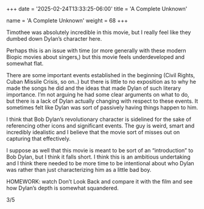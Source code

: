 +++
date = '2025-02-24T13:33:25-06:00'
title = 'A Complete Unknown'

name = 'A Complete Unknown'
weight = 68
+++


Timothee was absolutely incredible in this movie, but I really feel like they dumbed down Dylan’s character here.

Perhaps this is an issue with time (or more generally with these modern Biopic movies about singers,) but this movie feels underdeveloped and somewhat flat.

There are some important events established in the beginning (Civil Rights, Cuban Missile Crisis, so on..) but there is little to no exposition as to why he made the songs he did and the ideas that made Dylan of such literary importance. I’m not arguing he had some clear arguments on what to do, but there is a lack of Dylan actually changing with respect to these events. It sometimes felt like Dylan was sort of passively having things happen to him.

I think that Bob Dylan’s revolutionary character is sidelined for the sake of referencing other icons and significant events. The guy is weird, smart and incredibly idealistic and I believe that the movie sort of misses out on capturing that effectively.

I suppose as well that this movie is meant to be sort of an “introduction” to Bob Dylan, but I think it falls short. I think this is an ambitious undertaking and I think there needed to be more time to be intentional about who Dylan was rather than just characterizing him as a little bad boy.

HOMEWORK: watch Don’t Look Back and compare it with the film and see how Dylan’s depth is somewhat squandered.

3/5
